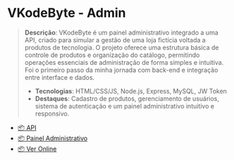 # VKodeByte - Admin

 > **Descrição**: VKodeByte é um painel administrativo integrado a uma API, criado para simular a gestão de uma loja fictícia voltada a produtos de tecnologia. O projeto oferece uma estrutura básica de controle de produtos e organização do catálogo, permitindo operações essenciais de administração de forma simples e intuitiva. Foi o primeiro passo da minha jornada com back-end e integração entre interface e dados.
 > - **Tecnologias**: HTML/CSS/JS, Node.js, Express, MySQL, JW Token
 > - **Destaques**: Cadastro de produtos, gerenciamento de usuários, sistema de autenticação e um painel administrativo intuitivo e responsivo.

 - [📦 API ](https://github.com/victorjardim-dev/vkodebyte-api)
 - [📦 Painel Administrativo](https://github.com/victorjardim-dev/vkodebyte-admin)
 - [📦 Ver Online](https://victorjardim.dev/meus-projetos/vkodebyte/)
